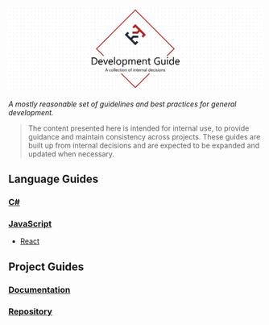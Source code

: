 ![Development Guide](./docs/.assets/project-title.png)

_A mostly reasonable set of guidelines and best practices for general development._

> The content presented here is intended for internal use, to provide guidance and maintain consistency across projects. These guides are built up from internal decisions and are expected to be expanded and updated when necessary.

## Language Guides

### [C#](./docs/javascript)

### [JavaScript](./docs/javascript)

- [React](./docs/javascript/react)

## Project Guides

### [Documentation](./docs/documentation)

### [Repository](./docs/repository)
